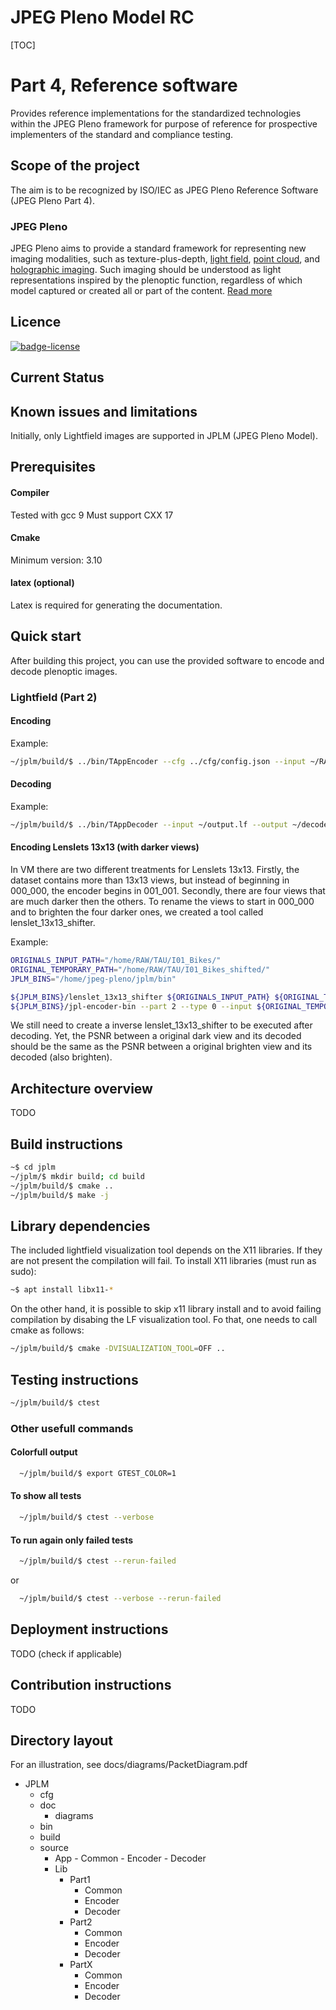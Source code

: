 JPEG Pleno Model RC
===

[TOC]

# Part 4, Reference software

Provides reference implementations for the standardized technologies within the JPEG Pleno framework for purpose of reference for prospective implementers of the standard and compliance testing.

## Scope of the project

The aim is to be recognized by ISO/IEC as JPEG Pleno Reference Software (JPEG Pleno Part 4).

### JPEG Pleno
JPEG Pleno aims to provide a standard framework for representing new imaging modalities, such as texture-plus-depth, [light field](https://jpeg.org/jpegpleno/lightfield.html), [point cloud](https://jpeg.org/jpegpleno/pointcloud.html), and [holographic imaging](https://jpeg.org/jpegpleno/holography.html). Such imaging should be understood as light representations inspired by the plenoptic function, regardless of which model captured or created all or part of the content. [Read more](https://jpeg.org/jpegpleno/index.html)

## Licence

[![badge-license]][link-license]


## Current Status



## Known issues and limitations
Initially, only Lightfield images are supported in JPLM (JPEG Pleno Model).


## Prerequisites

#### Compiler
Tested with gcc 9
Must support CXX 17

#### Cmake
Minimum version: 3.10

#### latex (optional)
Latex is required for generating the documentation.

## Quick start 
After building this project, you can use the provided software to encode and decode plenoptic images. 

### Lightfield (Part 2)

#### Encoding
Example:
  ```bash
  ~/jplm/build/$ ../bin/TAppEncoder --cfg ../cfg/config.json --input ~/RAW/Greek/ --output ~/output.lf
  ```  
#### Decoding
Example:
  ```bash
  ~/jplm/build/$ ../bin/TAppDecoder --input ~/output.lf --output ~/decoded/greek/
  ```  


#### Encoding Lenslets 13x13 (with darker views)

In VM there are two different treatments for Lenslets 13x13. 
Firstly, the dataset contains more than 13x13 views, but instead of beginning in 000_000, the encoder begins in 001_001.
Secondly, there are four views that are much darker then the others.
To rename the views to start in 000_000 and to brighten the four darker ones, we created a tool called lenslet_13x13_shifter. 

Example:
  ```bash
  ORIGINALS_INPUT_PATH="/home/RAW/TAU/I01_Bikes/"
  ORIGINAL_TEMPORARY_PATH="/home/RAW/TAU/I01_Bikes_shifted/"
  JPLM_BINS="/home/jpeg-pleno/jplm/bin"

  ${JPLM_BINS}/lenslet_13x13_shifter ${ORIGINALS_INPUT_PATH} ${ORIGINAL_TEMPORARY_PATH}
  ${JPLM_BINS}/jpl-encoder-bin --part 2 --type 0 --input ${ORIGINAL_TEMPORARY_PATH} --output ./test_bikes.lf --transform_size_maximum_inter_view_vertical 13 --transform_size_maximum_inter_view_horizontal 13 --transform_size_maximum_intra_view_vertical 31 --transform_size_maximum_intra_view_horizontal 31 --transform_size_minimum_inter_view_vertical 13 --transform_size_minimum_inter_view_horizontal 13 --transform_size_minimum_intra_view_vertical 4 --transform_size_minimum_intra_view_horizontal 4 --lambda 10000 -t 13 -s 13 -v 434 -u 626
  ```  

We still need to create a inverse lenslet_13x13_shifter to be executed after decoding. 
Yet, the PSNR between a original dark view and its decoded should be the same as the PSNR between a original brighten view and its decoded (also brighten).

## Architecture overview
TODO

## Build instructions

  ```bash
  ~$ cd jplm
  ~/jplm/$ mkdir build; cd build
  ~/jplm/build/$ cmake ..
  ~/jplm/build/$ make -j
  ```

## Library dependencies

The included lightfield visualization tool depends on the X11 libraries. 
If they are not present the compilation will fail. 
To install X11 libraries (must run as sudo):
  ```bash
  ~$ apt install libx11-*
  ```  

On the other hand, it is possible to skip x11 library install and to avoid failing compilation by disabing the LF visualization tool.
Fo that, one needs to call cmake as follows: 
  ```bash
  ~/jplm/build/$ cmake -DVISUALIZATION_TOOL=OFF ..
  ```  


## Testing instructions

  ```bash
  ~/jplm/build/$ ctest
  ```  
  
###  Other usefull commands
#### Colorfull output
```bash
  ~/jplm/build/$ export GTEST_COLOR=1
  ```

#### To show all tests
```bash
  ~/jplm/build/$ ctest --verbose
  ```

#### To run again only failed tests

```bash
  ~/jplm/build/$ ctest --rerun-failed
  ```
or
```bash
  ~/jplm/build/$ ctest --verbose --rerun-failed
  ```

## Deployment instructions
TODO (check if applicable)
##  Contribution instructions
TODO
## Directory layout
For an illustration, see docs/diagrams/PacketDiagram.pdf
  - JPLM
    - cfg
    - doc
      - diagrams
    - bin
    - build
    - source
      - App
            - Common
            - Encoder
            - Decoder
       - Lib
	       - Part1
		       - Common
		       - Encoder
		       - Decoder
	       - Part2
		       - Common
		       - Encoder
		       - Decoder
	       - PartX
		       - Common
		       - Encoder
		       - Decoder



[badge-license]: https://img.shields.io/badge/license-BSD--3--Clause-blue.svg "BSD 3-clause license"
[link-license]: https://gitlab.com/smtlightfieldsteam/jplm/blob/master/LICENSE.md "BSD 3-clause license"
